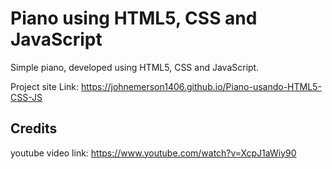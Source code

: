 # Piano using HTML5, CSS and JavaScript
Simple piano, developed using HTML5, CSS and JavaScript.

Project site Link: https://johnemerson1406.github.io/Piano-usando-HTML5-CSS-JS

## Credits
youtube video link: https://www.youtube.com/watch?v=XcpJ1aWiy90
